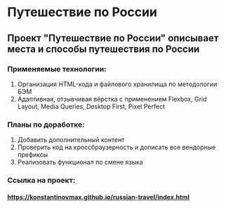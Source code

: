 # Путешествие по России

## Проект "Путешествие по России" описывает места и способы путешествия по России

### Применяемые технологии:
1. Организация HTML-кода и файлового хранилища по методологии БЭМ
2. Адаптивная, отзывчивая вёрстка с применением Flexbox, Grid Layout, Media Queries, Desktop First, Pixel Perfect

### Планы по доработке:
1. Добавить дополнительный контент
2. Проверить код на кроссбраузерность и дописать все вендорные префиксы
3. Реализовать функционал по смене языка

### Ссылка на проект:
#### https://konstantinovmax.github.io/russian-travel/index.html
